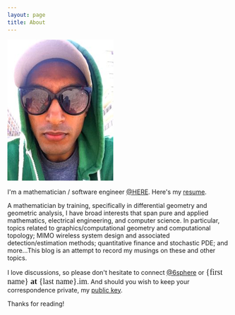 ```yaml
---
layout: page
title: About
---
```

![space_partition](/assets/veil007.jpg)

I'm a mathematician / software engineer [@HERE][1]. Here's my [resume][2].

A mathematician by training, specifically in differential geometry and geometric analysis, I have broad interests that span pure and applied mathematics, electrical engineering, and computer science. In particular, topics related to graphics/computational geometry and computational topology; MIMO wireless system design and associated detection/estimation methods; quantitative finance and stochastic PDE; and more...This blog is an attempt to record my musings on these and other topics. 

I love discussions, so please don't hesitate to connect [@6sphere][3] or <span style="font-size:18px;font-family:american typewriter"> {first name} **at** {last name}.im</span>. And should you wish to keep your correspondence private, my [public key][4].

Thanks for reading!

[1]: https://company.here.com/here/
[2]: /assets/resume_for_web.pdf
[3]: https://twitter.com/6sphere
[4]: /assets/rao_key.asc
